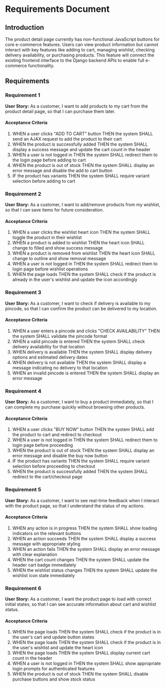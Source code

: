 # Requirements Document

## Introduction

The product detail page currently has non-functional JavaScript buttons for core e-commerce features. Users can view product information but cannot interact with key features like adding to cart, managing wishlist, checking delivery availability, or purchasing products. This feature will connect the existing frontend interface to the Django backend APIs to enable full e-commerce functionality.

## Requirements

### Requirement 1

**User Story:** As a customer, I want to add products to my cart from the product detail page, so that I can purchase them later.

#### Acceptance Criteria

1. WHEN a user clicks "ADD TO CART" button THEN the system SHALL send an AJAX request to add the product to their cart
2. WHEN the product is successfully added THEN the system SHALL display a success message and update the cart count in the header
3. WHEN a user is not logged in THEN the system SHALL redirect them to the login page before adding to cart
4. WHEN the product is out of stock THEN the system SHALL display an error message and disable the add to cart button
5. IF the product has variants THEN the system SHALL require variant selection before adding to cart

### Requirement 2

**User Story:** As a customer, I want to add/remove products from my wishlist, so that I can save items for future consideration.

#### Acceptance Criteria

1. WHEN a user clicks the wishlist heart icon THEN the system SHALL toggle the product in their wishlist
2. WHEN a product is added to wishlist THEN the heart icon SHALL change to filled and show success message
3. WHEN a product is removed from wishlist THEN the heart icon SHALL change to outline and show removal message
4. WHEN a user is not logged in THEN the system SHALL redirect them to login page before wishlist operations
5. WHEN the page loads THEN the system SHALL check if the product is already in the user's wishlist and update the icon accordingly

### Requirement 3

**User Story:** As a customer, I want to check if delivery is available to my pincode, so that I can confirm the product can be delivered to my location.

#### Acceptance Criteria

1. WHEN a user enters a pincode and clicks "CHECK AVAILABILITY" THEN the system SHALL validate the pincode format
2. WHEN a valid pincode is entered THEN the system SHALL check delivery availability for that location
3. WHEN delivery is available THEN the system SHALL display delivery options and estimated delivery dates
4. WHEN delivery is not available THEN the system SHALL display a message indicating no delivery to that location
5. WHEN an invalid pincode is entered THEN the system SHALL display an error message

### Requirement 4

**User Story:** As a customer, I want to buy a product immediately, so that I can complete my purchase quickly without browsing other products.

#### Acceptance Criteria

1. WHEN a user clicks "BUY NOW" button THEN the system SHALL add the product to cart and redirect to checkout
2. WHEN a user is not logged in THEN the system SHALL redirect them to login page before proceeding
3. WHEN the product is out of stock THEN the system SHALL display an error message and disable the buy now button
4. IF the product has variants THEN the system SHALL require variant selection before proceeding to checkout
5. WHEN the product is successfully added THEN the system SHALL redirect to the cart/checkout page

### Requirement 5

**User Story:** As a customer, I want to see real-time feedback when I interact with the product page, so that I understand the status of my actions.

#### Acceptance Criteria

1. WHEN any action is in progress THEN the system SHALL show loading indicators on the relevant buttons
2. WHEN an action succeeds THEN the system SHALL display a success message with appropriate styling
3. WHEN an action fails THEN the system SHALL display an error message with clear explanation
4. WHEN the cart count changes THEN the system SHALL update the header cart badge immediately
5. WHEN the wishlist status changes THEN the system SHALL update the wishlist icon state immediately

### Requirement 6

**User Story:** As a customer, I want the product page to load with correct initial states, so that I can see accurate information about cart and wishlist status.

#### Acceptance Criteria

1. WHEN the page loads THEN the system SHALL check if the product is in the user's cart and update button states
2. WHEN the page loads THEN the system SHALL check if the product is in the user's wishlist and update the heart icon
3. WHEN the page loads THEN the system SHALL display current cart count in the header
4. WHEN a user is not logged in THEN the system SHALL show appropriate login prompts for authenticated features
5. WHEN the product is out of stock THEN the system SHALL disable purchase buttons and show stock status